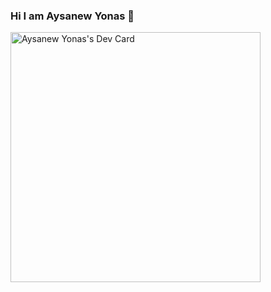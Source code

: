 ### Hi I am Aysanew Yonas 👋


<a href="https://bit.ly/aysiA"><img src="https://api.daily.dev/devcards/3b80d6100fee41ce9a013061318849bc.png?r=9c7" width="400" alt="Aysanew Yonas's Dev Card"/></a>
<!--
**aysi143/aysi143** is a ✨ _special_ ✨ repository because its `README.md` (this file) appears on your GitHub profile.

Here are some ideas to get you started:

- 🔭 I’m currently working on ...
- 🌱 I’m currently learning ...
- 👯 I’m looking to collaborate on ...
- 🤔 I’m looking for help with ...
- 💬 Ask me about ...
- 📫 How to reach me: ...
- 😄 Pronouns: ...
- ⚡ Fun fact: ...
-->
